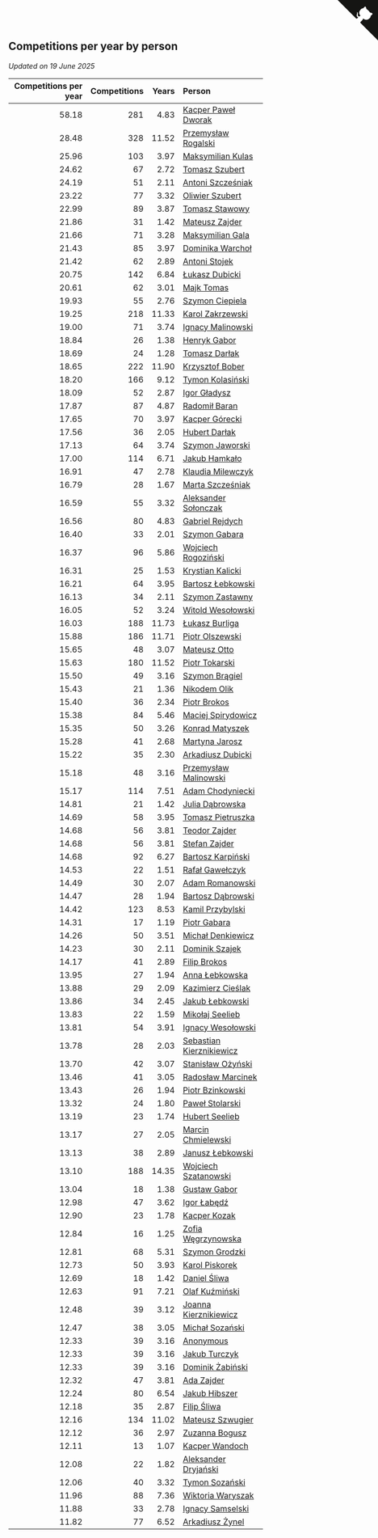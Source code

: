 ## Competitions per year by person

*Updated on 19 June 2025*

| Competitions per year | Competitions | Years | Person |
| ---: | ---: | ---: | :--- |
| 58.18 | 281 | 4.83 | [Kacper Paweł Dworak](https://www.worldcubeassociation.org/persons/2020DWOR01) |
| 28.48 | 328 | 11.52 | [Przemysław Rogalski](https://www.worldcubeassociation.org/persons/2013ROGA02) |
| 25.96 | 103 | 3.97 | [Maksymilian Kulas](https://www.worldcubeassociation.org/persons/2021KULA02) |
| 24.62 | 67 | 2.72 | [Tomasz Szubert](https://www.worldcubeassociation.org/persons/2022SZUB02) |
| 24.19 | 51 | 2.11 | [Antoni Szcześniak](https://www.worldcubeassociation.org/persons/2023SZCZ04) |
| 23.22 | 77 | 3.32 | [Oliwier Szubert](https://www.worldcubeassociation.org/persons/2022SZUB01) |
| 22.99 | 89 | 3.87 | [Tomasz Stawowy](https://www.worldcubeassociation.org/persons/2021STAW01) |
| 21.86 | 31 | 1.42 | [Mateusz Zajder](https://www.worldcubeassociation.org/persons/2024ZAJD01) |
| 21.66 | 71 | 3.28 | [Maksymilian Gala](https://www.worldcubeassociation.org/persons/2022GALA01) |
| 21.43 | 85 | 3.97 | [Dominika Warchoł](https://www.worldcubeassociation.org/persons/2021WARC01) |
| 21.42 | 62 | 2.89 | [Antoni Stojek](https://www.worldcubeassociation.org/persons/2022STOJ03) |
| 20.75 | 142 | 6.84 | [Łukasz Dubicki](https://www.worldcubeassociation.org/persons/2018DUBI01) |
| 20.61 | 62 | 3.01 | [Majk Tomas](https://www.worldcubeassociation.org/persons/2022TOMA05) |
| 19.93 | 55 | 2.76 | [Szymon Ciepiela](https://www.worldcubeassociation.org/persons/2022CIEP01) |
| 19.25 | 218 | 11.33 | [Karol Zakrzewski](https://www.worldcubeassociation.org/persons/2014ZAKR01) |
| 19.00 | 71 | 3.74 | [Ignacy Malinowski](https://www.worldcubeassociation.org/persons/2021MALI02) |
| 18.84 | 26 | 1.38 | [Henryk Gabor](https://www.worldcubeassociation.org/persons/2024GABO02) |
| 18.69 | 24 | 1.28 | [Tomasz Darłak](https://www.worldcubeassociation.org/persons/2024DARL01) |
| 18.65 | 222 | 11.90 | [Krzysztof Bober](https://www.worldcubeassociation.org/persons/2013BOBE01) |
| 18.20 | 166 | 9.12 | [Tymon Kolasiński](https://www.worldcubeassociation.org/persons/2016KOLA02) |
| 18.09 | 52 | 2.87 | [Igor Gładysz](https://www.worldcubeassociation.org/persons/2022GLAD01) |
| 17.87 | 87 | 4.87 | [Radomił Baran](https://www.worldcubeassociation.org/persons/2020BARA02) |
| 17.65 | 70 | 3.97 | [Kacper Górecki](https://www.worldcubeassociation.org/persons/2021GORE01) |
| 17.56 | 36 | 2.05 | [Hubert Darłak](https://www.worldcubeassociation.org/persons/2023DARL03) |
| 17.13 | 64 | 3.74 | [Szymon Jaworski](https://www.worldcubeassociation.org/persons/2021JAWO01) |
| 17.00 | 114 | 6.71 | [Jakub Hamkało](https://www.worldcubeassociation.org/persons/2018HAMK01) |
| 16.91 | 47 | 2.78 | [Klaudia Milewczyk](https://www.worldcubeassociation.org/persons/2022MILE05) |
| 16.79 | 28 | 1.67 | [Marta Szcześniak](https://www.worldcubeassociation.org/persons/2023SZCZ07) |
| 16.59 | 55 | 3.32 | [Aleksander Sołonczak](https://www.worldcubeassociation.org/persons/2022SOLO01) |
| 16.56 | 80 | 4.83 | [Gabriel Rejdych](https://www.worldcubeassociation.org/persons/2020REJD01) |
| 16.40 | 33 | 2.01 | [Szymon Gabara](https://www.worldcubeassociation.org/persons/2023GABA01) |
| 16.37 | 96 | 5.86 | [Wojciech Rogoziński](https://www.worldcubeassociation.org/persons/2019ROGO04) |
| 16.31 | 25 | 1.53 | [Krystian Kalicki](https://www.worldcubeassociation.org/persons/2023KALI10) |
| 16.21 | 64 | 3.95 | [Bartosz Łebkowski](https://www.worldcubeassociation.org/persons/2021LEBK01) |
| 16.13 | 34 | 2.11 | [Szymon Zastawny](https://www.worldcubeassociation.org/persons/2023ZAST01) |
| 16.05 | 52 | 3.24 | [Witold Wesołowski](https://www.worldcubeassociation.org/persons/2022WESO01) |
| 16.03 | 188 | 11.73 | [Łukasz Burliga](https://www.worldcubeassociation.org/persons/2013BURL01) |
| 15.88 | 186 | 11.71 | [Piotr Olszewski](https://www.worldcubeassociation.org/persons/2013OLSZ02) |
| 15.65 | 48 | 3.07 | [Mateusz Otto](https://www.worldcubeassociation.org/persons/2022OTTO01) |
| 15.63 | 180 | 11.52 | [Piotr Tokarski](https://www.worldcubeassociation.org/persons/2013TOKA01) |
| 15.50 | 49 | 3.16 | [Szymon Brągiel](https://www.worldcubeassociation.org/persons/2022BRAG03) |
| 15.43 | 21 | 1.36 | [Nikodem Olik](https://www.worldcubeassociation.org/persons/2024OLIK01) |
| 15.40 | 36 | 2.34 | [Piotr Brokos](https://www.worldcubeassociation.org/persons/2023BROK01) |
| 15.38 | 84 | 5.46 | [Maciej Spirydowicz](https://www.worldcubeassociation.org/persons/2020SPIR01) |
| 15.35 | 50 | 3.26 | [Konrad Matyszek](https://www.worldcubeassociation.org/persons/2022MATY02) |
| 15.28 | 41 | 2.68 | [Martyna Jarosz](https://www.worldcubeassociation.org/persons/2022JARO01) |
| 15.22 | 35 | 2.30 | [Arkadiusz Dubicki](https://www.worldcubeassociation.org/persons/2023DUBI01) |
| 15.18 | 48 | 3.16 | [Przemysław Malinowski](https://www.worldcubeassociation.org/persons/2022MALI01) |
| 15.17 | 114 | 7.51 | [Adam Chodyniecki](https://www.worldcubeassociation.org/persons/2017CHOD02) |
| 14.81 | 21 | 1.42 | [Julia Dąbrowska](https://www.worldcubeassociation.org/persons/2024DABR01) |
| 14.69 | 58 | 3.95 | [Tomasz Pietruszka](https://www.worldcubeassociation.org/persons/2021PIET01) |
| 14.68 | 56 | 3.81 | [Teodor Zajder](https://www.worldcubeassociation.org/persons/2021ZAJD03) |
| 14.68 | 56 | 3.81 | [Stefan Zajder](https://www.worldcubeassociation.org/persons/2021ZAJD02) |
| 14.68 | 92 | 6.27 | [Bartosz Karpiński](https://www.worldcubeassociation.org/persons/2019KARP03) |
| 14.53 | 22 | 1.51 | [Rafał Gawełczyk](https://www.worldcubeassociation.org/persons/2023GAWE01) |
| 14.49 | 30 | 2.07 | [Adam Romanowski](https://www.worldcubeassociation.org/persons/2023ROMA10) |
| 14.47 | 28 | 1.94 | [Bartosz Dąbrowski](https://www.worldcubeassociation.org/persons/2023DABR07) |
| 14.42 | 123 | 8.53 | [Kamil Przybylski](https://www.worldcubeassociation.org/persons/2016PRZY01) |
| 14.31 | 17 | 1.19 | [Piotr Gabara](https://www.worldcubeassociation.org/persons/2024GABA02) |
| 14.26 | 50 | 3.51 | [Michał Denkiewicz](https://www.worldcubeassociation.org/persons/2021DENK01) |
| 14.23 | 30 | 2.11 | [Dominik Szajek](https://www.worldcubeassociation.org/persons/2023SZAJ01) |
| 14.17 | 41 | 2.89 | [Filip Brokos](https://www.worldcubeassociation.org/persons/2022BROK03) |
| 13.95 | 27 | 1.94 | [Anna Łebkowska](https://www.worldcubeassociation.org/persons/2023LEBK04) |
| 13.88 | 29 | 2.09 | [Kazimierz Cieślak](https://www.worldcubeassociation.org/persons/2023CIES01) |
| 13.86 | 34 | 2.45 | [Jakub Łebkowski](https://www.worldcubeassociation.org/persons/2023LEBK01) |
| 13.83 | 22 | 1.59 | [Mikołaj Seelieb](https://www.worldcubeassociation.org/persons/2023SEEL04) |
| 13.81 | 54 | 3.91 | [Ignacy Wesołowski](https://www.worldcubeassociation.org/persons/2021WESO01) |
| 13.78 | 28 | 2.03 | [Sebastian Kierznikiewicz](https://www.worldcubeassociation.org/persons/2023KIER02) |
| 13.70 | 42 | 3.07 | [Stanisław Ożyński](https://www.worldcubeassociation.org/persons/2022OZYN01) |
| 13.46 | 41 | 3.05 | [Radosław Marcinek](https://www.worldcubeassociation.org/persons/2022MARC05) |
| 13.43 | 26 | 1.94 | [Piotr Bzinkowski](https://www.worldcubeassociation.org/persons/2023BZIN01) |
| 13.32 | 24 | 1.80 | [Paweł Stolarski](https://www.worldcubeassociation.org/persons/2023STOL04) |
| 13.19 | 23 | 1.74 | [Hubert Seelieb](https://www.worldcubeassociation.org/persons/2023SEEL02) |
| 13.17 | 27 | 2.05 | [Marcin Chmielewski](https://www.worldcubeassociation.org/persons/2023CHMI01) |
| 13.13 | 38 | 2.89 | [Janusz Łebkowski](https://www.worldcubeassociation.org/persons/2022LEBK01) |
| 13.10 | 188 | 14.35 | [Wojciech Szatanowski](https://www.worldcubeassociation.org/persons/2011SZAT01) |
| 13.04 | 18 | 1.38 | [Gustaw Gabor](https://www.worldcubeassociation.org/persons/2024GABO01) |
| 12.98 | 47 | 3.62 | [Igor Łabędź](https://www.worldcubeassociation.org/persons/2021LABE01) |
| 12.90 | 23 | 1.78 | [Kacper Kozak](https://www.worldcubeassociation.org/persons/2023KOZA05) |
| 12.84 | 16 | 1.25 | [Zofia Węgrzynowska](https://www.worldcubeassociation.org/persons/2024WEGR01) |
| 12.81 | 68 | 5.31 | [Szymon Grodzki](https://www.worldcubeassociation.org/persons/2020GROD01) |
| 12.73 | 50 | 3.93 | [Karol Piskorek](https://www.worldcubeassociation.org/persons/2021PISK01) |
| 12.69 | 18 | 1.42 | [Daniel Śliwa](https://www.worldcubeassociation.org/persons/2024SLIW01) |
| 12.63 | 91 | 7.21 | [Olaf Kuźmiński](https://www.worldcubeassociation.org/persons/2018KUZM02) |
| 12.48 | 39 | 3.12 | [Joanna Kierznikiewicz](https://www.worldcubeassociation.org/persons/2022KIER01) |
| 12.47 | 38 | 3.05 | [Michał Sozański](https://www.worldcubeassociation.org/persons/2022SOZA02) |
| 12.33 | 39 | 3.16 | [Anonymous](https://www.worldcubeassociation.org/persons/2022ANON03) |
| 12.33 | 39 | 3.16 | [Jakub Turczyk](https://www.worldcubeassociation.org/persons/2022TURC02) |
| 12.33 | 39 | 3.16 | [Dominik Żabiński](https://www.worldcubeassociation.org/persons/2022ZABI01) |
| 12.32 | 47 | 3.81 | [Ada Zajder](https://www.worldcubeassociation.org/persons/2021ZAJD01) |
| 12.24 | 80 | 6.54 | [Jakub Hibszer](https://www.worldcubeassociation.org/persons/2018HIBS01) |
| 12.18 | 35 | 2.87 | [Filip Śliwa](https://www.worldcubeassociation.org/persons/2022SLIW01) |
| 12.16 | 134 | 11.02 | [Mateusz Szwugier](https://www.worldcubeassociation.org/persons/2014SZWU01) |
| 12.12 | 36 | 2.97 | [Zuzanna Bogusz](https://www.worldcubeassociation.org/persons/2022BOGU01) |
| 12.11 | 13 | 1.07 | [Kacper Wandoch](https://www.worldcubeassociation.org/persons/2024WAND01) |
| 12.08 | 22 | 1.82 | [Aleksander Dryjański](https://www.worldcubeassociation.org/persons/2023DRYJ01) |
| 12.06 | 40 | 3.32 | [Tymon Sozański](https://www.worldcubeassociation.org/persons/2022SOZA01) |
| 11.96 | 88 | 7.36 | [Wiktoria Waryszak](https://www.worldcubeassociation.org/persons/2018WARY01) |
| 11.88 | 33 | 2.78 | [Ignacy Samselski](https://www.worldcubeassociation.org/persons/2022SAMS03) |
| 11.82 | 77 | 6.52 | [Arkadiusz Żynel](https://www.worldcubeassociation.org/persons/2018ZYNE01) |


<a href="https://github.com/noeruchangd/wca_statistics_vn" class="github-corner" aria-label="View source on Github"><svg width="80" height="80" viewBox="0 0 250 250" style="fill:#151513; color:#fff; position: absolute; top: 0; border: 0; right: 0;" aria-hidden="true"><path d="M0,0 L115,115 L130,115 L142,142 L250,250 L250,0 Z"></path><path d="M128.3,109.0 C113.8,99.7 119.0,89.6 119.0,89.6 C122.0,82.7 120.5,78.6 120.5,78.6 C119.2,72.0 123.4,76.3 123.4,76.3 C127.3,80.9 125.5,87.3 125.5,87.3 C122.9,97.6 130.6,101.9 134.4,103.2" fill="currentColor" style="transform-origin: 130px 106px;" class="octo-arm"></path><path d="M115.0,115.0 C114.9,115.1 118.7,116.5 119.8,115.4 L133.7,101.6 C136.9,99.2 139.9,98.4 142.2,98.6 C133.8,88.0 127.5,74.4 143.8,58.0 C148.5,53.4 154.0,51.2 159.7,51.0 C160.3,49.4 163.2,43.6 171.4,40.1 C171.4,40.1 176.1,42.5 178.8,56.2 C183.1,58.6 187.2,61.8 190.9,65.4 C194.5,69.0 197.7,73.2 200.1,77.6 C213.8,80.2 216.3,84.9 216.3,84.9 C212.7,93.1 206.9,96.0 205.4,96.6 C205.1,102.4 203.0,107.8 198.3,112.5 C181.9,128.9 168.3,122.5 157.7,114.1 C157.9,116.9 156.7,120.9 152.7,124.9 L141.0,136.5 C139.8,137.7 141.6,141.9 141.8,141.8 Z" fill="currentColor" class="octo-body"></path></svg></a><style>.github-corner:hover .octo-arm{animation:octocat-wave 560ms ease-in-out}@keyframes octocat-wave{0%,100%{transform:rotate(0)}20%,60%{transform:rotate(-25deg)}40%,80%{transform:rotate(10deg)}}@media (max-width:500px){.github-corner:hover .octo-arm{animation:none}.github-corner .octo-arm{animation:octocat-wave 560ms ease-in-out}}</style>
